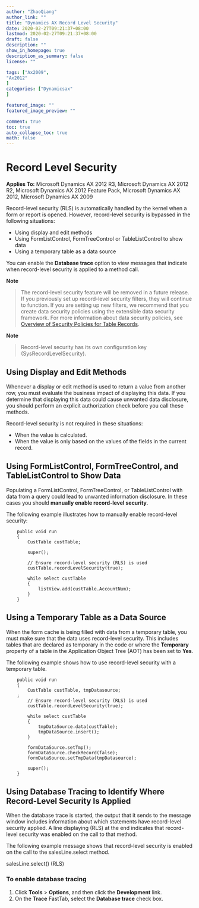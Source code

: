 ```yaml
---
author: "ZhaoQiang"
author_link: ""
title: "Dynamics AX Record Level Security"
date: 2020-02-27T09:21:37+08:00
lastmod: 2020-02-27T09:21:37+08:00
draft: false
description: ""
show_in_homepage: true
description_as_summary: false
license: ""

tags: ["Ax2009",
"Ax2012"
]
categories: ["Dynamicsax"
]

featured_image: ""
featured_image_preview: ""

comment: true
toc: true
auto_collapse_toc: true
math: false
---
```


# Record Level Security

**Applies To:** Microsoft Dynamics AX 2012 R3, Microsoft Dynamics AX 2012 R2, Microsoft Dynamics AX 2012 Feature Pack, Microsoft Dynamics AX 2012, Microsoft Dynamics AX 2009

Record-level security (RLS) is automatically handled by the kernel when a form or report is opened. However, record-level security is bypassed in the following situations:

- Using display and edit methods
- Using FormListControl, FormTreeControl or TableListControl to show data
- Using a temporary table as a data source

You can enable the **Database trace** option to view messages that indicate when record-level security is applied to a method call.

 **Note**

> The record-level security feature will be removed in a future release. If you previously set up record-level security filters, they will continue to function. If you are setting up new filters, we recommend that you create data security policies using the extensible data security framework. For more information about data security policies, see [Overview of Security Policies for Table Records](https://docs.microsoft.com/en-us/dynamicsax-2012/developer/overview-of-security-policies-for-table-records).
>

 **Note**

> Record-level security has its own configuration key (SysRecordLevelSecurity).
>

## Using Display and Edit Methods

Whenever a display or edit method is used to return a value from another row, you must evaluate the business impact of displaying this data. If you determine that displaying this data could cause unwanted data disclosure, you should perform an explicit authorization check before you call these methods.

Record-level security is not required in these situations:

- When the value is calculated.
- When the value is only based on the values of the fields in the current record.

## Using FormListControl, FormTreeControl, and TableListControl to Show Data

Populating a FormListControl, FormTreeControl, or TableListControl with data from a query could lead to unwanted information disclosure. In these cases you should **manually enable record-level security**.

The following example illustrates how to manually enable record-level security:

```X++
    public void run
    {
        CustTable custTable;
    
        super();
    
        // Ensure record-level security (RLS) is used
        custTable.recordLevelSecurity(true);
    
        while select custTable
        {
            listView.add(custTable.AccountNum);
        }
    }
```

## Using a Temporary Table as a Data Source

When the form cache is being filled with data from a temporary table, you must make sure that the data uses record-level security. This includes tables that are declared as temporary in the code or where the **Temporary** property of a table in the Application Object Tree (AOT) has been set to **Yes**.

The following example shows how to use record-level security with a temporary table.

```X++
    public void run
    {
        CustTable custTable, tmpDatasource;
    ;
        // Ensure record-level security (RLS) is used
        custTable.recordLevelSecurity(true);
    
        while select custTable
        {
            tmpDataSource.data(custTable);
            tmpDataSource.insert();
        }
    
        formDataSource.setTmp();
        formDataSource.checkRecord(false);
        formDataSource.setTmpData(tmpDatasource);
    
        super();
    }
```

## Using Database Tracing to Identify Where Record-Level Security Is Applied

When the database trace is started, the output that it sends to the message window includes information about which statements have record-level security applied. A line displaying (RLS) at the end indicates that record-level security was enabled on the call to that method.

The following example message shows that record-level security is enabled on the call to the salesLine.select method.

salesLine.select() (RLS)

### To enable database tracing

1. Click **Tools** > **Options**, and then click the **Development** link.
2. On the **Trace** FastTab, select the **Database trace** check box.